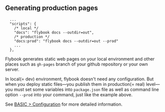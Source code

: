 ## Generating production pages

```
  ...
  "scripts": {
    /* local */
    "docs": "flybook docs --outdir=out",
    /* production */
    "docs:prod": "flybook docs --outdir=out --prod"
    ...
  },
```

Flybook generates static web pages on your local environment and other places such as `gh-pages` branch of your github repository or your own server.

In local(= dev) environment, flybook doesn't need any configuration. But when you deploy static files—you publish them in production(= real) level—you must set some variables into `package.json` file as well as command line option `--prod` into your command, just like the example above.

See [BASIC > Configuration](../../basic/configuration) for more detailed information.
